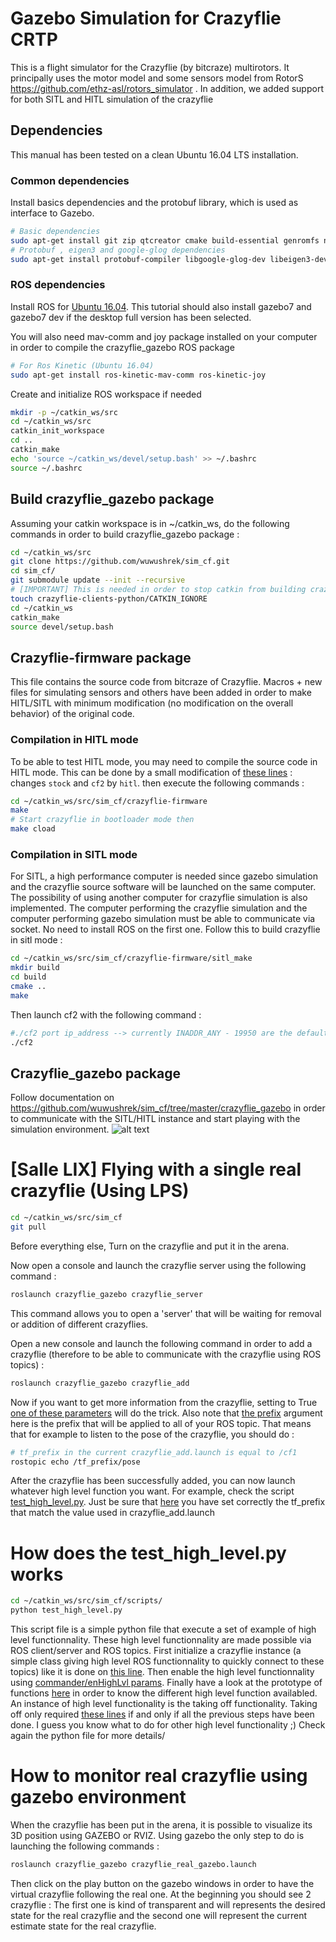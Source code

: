# Gazebo Simulation for Crazyflie CRTP 

This is a flight simulator for the Crazyflie (by bitcraze) multirotors. It principally uses the motor model and some sensors model from RotorS https://github.com/ethz-asl/rotors_simulator . In addition, we added support for both SITL and HITL simulation of the crazyflie

## Dependencies

This manual has been tested on a clean Ubuntu 16.04 LTS installation.

### Common dependencies

Install basics dependencies and the protobuf library, which is used as interface to Gazebo.
```sh
# Basic dependencies
sudo apt-get install git zip qtcreator cmake build-essential genromfs ninja-build -y
# Protobuf , eigen3 and google-glog dependencies
sudo apt-get install protobuf-compiler libgoogle-glog-dev libeigen3-dev libxml2-utils
```

### ROS dependencies

Install ROS for [Ubuntu 16.04](http://wiki.ros.org/kinetic/Installation/Ubuntu). This tutorial should also install gazebo7 and gazebo7 dev if the desktop full version has been selected.  


You will also need mav-comm and joy package installed on your computer in order to compile the crazyflie_gazebo ROS package
```sh
# For Ros Kinetic (Ubuntu 16.04)
sudo apt-get install ros-kinetic-mav-comm ros-kinetic-joy
```

Create and initialize ROS workspace if needed
```sh
mkdir -p ~/catkin_ws/src
cd ~/catkin_ws/src
catkin_init_workspace
cd ..
catkin_make
echo 'source ~/catkin_ws/devel/setup.bash' >> ~/.bashrc
source ~/.bashrc
```

## Build crazyflie_gazebo package

Assuming your catkin workspace is in ~/catkin_ws, do the following commands in order to build crazyflie_gazebo package : 
```sh
cd ~/catkin_ws/src
git clone https://github.com/wuwushrek/sim_cf.git
cd sim_cf/
git submodule update --init --recursive
# [IMPORTANT] This is needed in order to stop catkin from building crazyflie-clients-python
touch crazyflie-clients-python/CATKIN_IGNORE
cd ~/catkin_ws
catkin_make
source devel/setup.bash
```

## Crazyflie-firmware package

This file contains the source code from bitcraze of Crazyflie. Macros + new files for simulating sensors and others have been added in order to make HITL/SITL with minimum modification (no modification on the overall behavior) of the original code.

### Compilation in HITL mode

To be able to test HITL mode, you may need to compile the source code in HITL mode. This can be done by a small modification of [these lines](https://github.com/wuwushrek/crazyflie-firmware/blob/4789162e399d8f19b21a078f5158a603cf83e15c/Makefile#L32-L33) : changes ```stock``` and ```cf2``` by ```hitl```. then execute the following commands : 
```sh
cd ~/catkin_ws/src/sim_cf/crazyflie-firmware
make
# Start crazyflie in bootloader mode then
make cload
```

### Compilation in SITL mode

For SITL, a high performance computer is needed since gazebo simulation and the crazyflie source software will be launched on the same computer. The possibility of using another computer for crazyflie simulation is also implemented. The computer performing the crazyflie simulation and the computer performing gazebo simulation must be able to communicate via socket. No need to install ROS on the first one.
Follow this to build crazyflie in sitl mode : 
```sh
cd ~/catkin_ws/src/sim_cf/crazyflie-firmware/sitl_make
mkdir build
cd build
cmake ..
make
``` 

Then launch cf2 with the following command : 
```sh
#./cf2 port ip_address --> currently INADDR_ANY - 19950 are the default address/port
./cf2
```

## Crazyflie_gazebo package

Follow documentation on https://github.com/wuwushrek/sim_cf/tree/master/crazyflie_gazebo in order to communicate with the SITL/HITL instance and start playing with the simulation environment.
![alt text](https://github.com/wuwushrek/sim_cf/blob/multi-uav-final/7cfs.gif)

# [Salle LIX] Flying with a single real crazyflie (Using LPS)

```sh
cd ~/catkin_ws/src/sim_cf
git pull
```

Before everything else, Turn on the crazyflie and put it in the arena.

Now open a console and launch the crazyflie server using the following command : 
```sh
roslaunch crazyflie_gazebo crazyflie_server
```
This command allows you to open a 'server' that will be waiting for removal or addition of different crazyflies.

Open  a new console and launch the following command in order to add a crazyflie (therefore to be able to communicate with the crazyflie using ROS topics) : 
```sh
roslaunch crazyflie_gazebo crazyflie_add
```
Now if you want to get more information from the crazyflie, setting to True [one of these parameters](https://github.com/wuwushrek/sim_cf/blob/5b069ef0c6aa41eb450cd85d9821d2695f126701/crazyflie_gazebo/launch/crazyflie_add.launch#L8-L19) will do the trick. Also note that [the prefix](https://github.com/wuwushrek/sim_cf/blob/5b069ef0c6aa41eb450cd85d9821d2695f126701/crazyflie_gazebo/launch/crazyflie_add.launch#L7) argument here is the prefix that will be applied to all of your ROS topic. That means that for example to listen to the pose of the crazyflie, you should do :
```sh
# tf_prefix in the current crazyflie_add.launch is equal to /cf1
rostopic echo /tf_prefix/pose
```

After the crazyflie has been successfully added, you can now launch whatever high level function you want. For example, check the script [test_high_level.py](https://github.com/wuwushrek/sim_cf/blob/multi-uav-final/crazyflie_gazebo/scripts/test_high_level.py). Just be sure that [here](https://github.com/wuwushrek/sim_cf/blob/5b069ef0c6aa41eb450cd85d9821d2695f126701/crazyflie_gazebo/scripts/test_high_level.py#L23) you have set correctly the tf_prefix that match the value used in crazyflie_add.launch

# How does the test_high_level.py works

```sh
cd ~/catkin_ws/src/sim_cf/scripts/
python test_high_level.py
```

This script file is a simple python file that execute a set of example of high level functionnality. These high level functionnality are made possible via ROS client/server and ROS topics.
First initialize a crazyflie instance (a simple class giving high level ROS functionnality to quickly connect to these topics) like it is done on [this line](https://github.com/wuwushrek/sim_cf/blob/a033a78135ccd46f40b161d1d30a4faa2d7ee5a7/crazyflie_gazebo/scripts/test_high_level.py#L23). Then enable the high level functionnality using [commander/enHighLvl params](https://github.com/wuwushrek/sim_cf/blob/a033a78135ccd46f40b161d1d30a4faa2d7ee5a7/crazyflie_gazebo/scripts/test_high_level.py#L25). Finally have a look at the prototype of functions [here](https://github.com/wuwushrek/sim_cf/blob/multi-uav-final/crazyflie_gazebo/scripts/crazyflie.py) in order to know the different high level function availabled. An instance of high level functionality is the taking off functionality. Taking off only required [these lines](https://github.com/wuwushrek/sim_cf/blob/4b3e47e279c55665cca214cda938f3a818c394cd/crazyflie_gazebo/scripts/test_high_level.py#L27-L28) if and only if all the previous steps have been done. I guess you know what to do for other high level functionality ;) Check again the python file for more details/

# How to monitor real crazyflie using gazebo environment
When the crazyflie has been put in the arena, it is possible to visualize its 3D position using GAZEBO or RVIZ. Using gazebo the only step to do is launching the following commands :
```sh
roslaunch crazyflie_gazebo crazyflie_real_gazebo.launch
```
Then click on the play button on the gazebo windows in order to have the virtual crazyflie following the real one. At the beginning you should see 2 crazyflie : The first one is kind of transparent and will represents the desired state for the real crazyflie and the second one will represent the current estimate state for the real crazyflie.